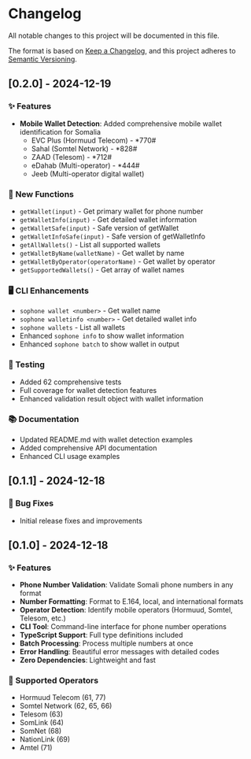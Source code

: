 # Changelog

All notable changes to this project will be documented in this file.

The format is based on [Keep a Changelog](https://keepachangelog.com/en/1.0.0/),
and this project adheres to [Semantic Versioning](https://semver.org/spec/v2.0.0.html).

## [0.2.0] - 2024-12-19

### ✨ Features

- **Mobile Wallet Detection**: Added comprehensive mobile wallet identification for Somalia
  - EVC Plus (Hormuud Telecom) - *770#
  - Sahal (Somtel Network) - *828#
  - ZAAD (Telesom) - *712#
  - eDahab (Multi-operator) - *444#
  - Jeeb (Multi-operator digital wallet)

### 🚀 New Functions

- `getWallet(input)` - Get primary wallet for phone number
- `getWalletInfo(input)` - Get detailed wallet information
- `getWalletSafe(input)` - Safe version of getWallet
- `getWalletInfoSafe(input)` - Safe version of getWalletInfo
- `getAllWallets()` - List all supported wallets
- `getWalletByName(walletName)` - Get wallet by name
- `getWalletByOperator(operatorName)` - Get wallet by operator
- `getSupportedWallets()` - Get array of wallet names

### 🖥️ CLI Enhancements

- `sophone wallet <number>` - Get wallet name
- `sophone walletinfo <number>` - Get detailed wallet info
- `sophone wallets` - List all wallets
- Enhanced `sophone info` to show wallet information
- Enhanced `sophone batch` to show wallet in output

### 🧪 Testing

- Added 62 comprehensive tests
- Full coverage for wallet detection features
- Enhanced validation result object with wallet information

### 📚 Documentation

- Updated README.md with wallet detection examples
- Added comprehensive API documentation
- Enhanced CLI usage examples

## [0.1.1] - 2024-12-18

### 🐛 Bug Fixes

- Initial release fixes and improvements

## [0.1.0] - 2024-12-18

### ✨ Features

- **Phone Number Validation**: Validate Somali phone numbers in any format
- **Number Formatting**: Format to E.164, local, and international formats
- **Operator Detection**: Identify mobile operators (Hormuud, Somtel, Telesom, etc.)
- **CLI Tool**: Command-line interface for phone number operations
- **TypeScript Support**: Full type definitions included
- **Batch Processing**: Process multiple numbers at once
- **Error Handling**: Beautiful error messages with detailed codes
- **Zero Dependencies**: Lightweight and fast

### 🎯 Supported Operators

- Hormuud Telecom (61, 77)
- Somtel Network (62, 65, 66)
- Telesom (63)
- SomLink (64)
- SomNet (68)
- NationLink (69)
- Amtel (71)